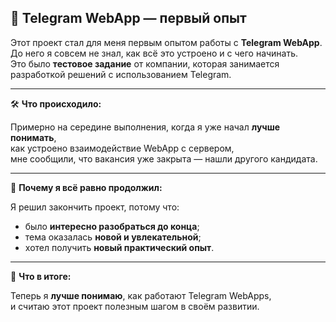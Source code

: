 ## 🧪 Telegram WebApp — первый опыт

Этот проект стал для меня первым опытом работы с **Telegram WebApp**.  
До него я совсем не знал, как всё это устроено и с чего начинать.  
Это было **тестовое задание** от компании, которая занимается разработкой решений с использованием Telegram.

---

🛠 **Что происходило:**

Примерно на середине выполнения, когда я уже начал **лучше понимать**,  
как устроено взаимодействие WebApp с сервером,  
мне сообщили, что вакансия уже закрыта — нашли другого кандидата.

---

🎯 **Почему я всё равно продолжил:**

Я решил закончить проект, потому что:
- было **интересно разобраться до конца**;
- тема оказалась **новой и увлекательной**;
- хотел получить **новый практический опыт**.

---

📌 **Что в итоге:**

Теперь я **лучше понимаю**, как работают Telegram WebApps,  
и считаю этот проект полезным шагом в своём развитии.
